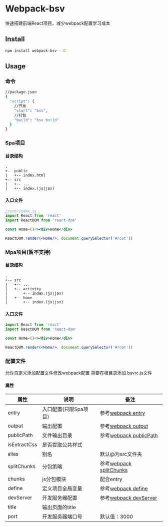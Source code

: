 # Webpack-bsv  
快速搭建前端React项目，减少webpack配置学习成本  

## Install
```bash
npm install webpack-bsv --D
```
## Usage

### 命令
```bash
//package.json
{
  "script": {
    //开发
    "start": "bsv",
    //打包
    "build": "bsv build"
  }
}
```

### Spa项目
#### 目录结构
```
.
+-- public
|   +-- index.html
+-- src
|   +-- ...
|   +-- index.(js|jsx)
```
#### 入口文件
```jsx harmony
//src/index.js
import React from 'react'
import ReactDOM from 'react-dom'

const Home=()=><div>Home</div>

ReactDOM.render(<Home/>, document.querySelector('#root'))
```
### Mpa项目(暂不支持)
#### 目录结构
```
.
+-- src
|   +-- ...
|   +-- activity
|       +-- index.(js|jsx)
|   +-- home
|       +-- index.(js|jsx)

```
#### 入口文件
```jsx harmony
import React from 'react'
import ReactDOM from 'react-dom'

const Home=()=><div>Home</div>

ReactDOM.render(<Home/>, document.querySelector('#root'))
```
### 配置文件
允许自定义添加配置文件修改webpack配置
需要在根目录添加.bsvrc.js文件

#### 属性
属性|说明|备注
---|---|---
entry|入口配置(只限Spa项目)|参考[webpack entry](https://www.webpackjs.com/configuration/entry-context/#entry)
output|输出配置| 参考[webpack output](https://www.webpackjs.com/configuration/output/)
publicPath|文件输出目录|参考[webpack publicPath](https://www.webpackjs.com/configuration/output/#output-publicpath)
isExtractCss|是否提取公共样式|
alias|别名|默认@为src文件夹
splitChunks|分包策略|参考[webpack splitChunks](https://webpack.js.org/plugins/split-chunks-plugin/#root)
chunks|js分包模块|配合entry 
define|定义项目全局变量|参考[webpack define](https://webpack.js.org/plugins/define-plugin/#root)
devServer|开发服务器配置|参考[webpack devServer](https://www.webpackjs.com/configuration/dev-server/)
title|输出页面的title|
port|开发服务器端口号|默认值：3000

